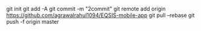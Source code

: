 git init
git add -A
git commit -m "2commit"
git remote add origin https://github.com/agrawalrahul1094/EQSIS-mobile-app
git pull –rebase
git push -f origin master